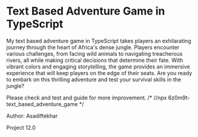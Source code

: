 # Text Based Adventure Game in TypeScript

My text based adventure game in TypeScript takes players an exhilarating journey through the heart of Africa's dense jungle. Players encounter various challenges, from facing wild animals to navigating treacherous rivers, all while making critical decisions that determine their fate. With vibrant colors and engaging storytelling, the game provides an immersive experience that will keep players on the edge of their seats. Are you ready to embark on this thrilling adventure and test your survival skills in the jungle?

Please check and test and guide for more improvement.
/*
//npx 6z0m9t-text_based_adventure_game
*/

Author: Asadiftekhar

Project 12.0